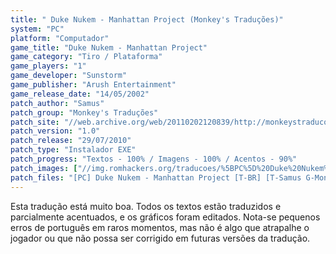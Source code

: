 ```yaml
---
title: " Duke Nukem - Manhattan Project (Monkey's Traduções)"
system: "PC"
platform: "Computador"
game_title: "Duke Nukem - Manhattan Project"
game_category: "Tiro / Plataforma"
game_players: "1"
game_developer: "Sunstorm"
game_publisher: "Arush Entertainment"
game_release_date: "14/05/2002"
patch_author: "Samus"
patch_group: "Monkey's Traduções"
patch_site: "//web.archive.org/web/20110202120839/http://monkeystraducoes.com/"
patch_version: "1.0"
patch_release: "29/07/2010"
patch_type: "Instalador EXE"
patch_progress: "Textos - 100% / Imagens - 100% / Acentos - 90%"
patch_images: ["//img.romhackers.org/traducoes/%5BPC%5D%20Duke%20Nukem%20-%20Manhattan%20Project%20-%20Monkey's%20Tradu%C3%A7%C3%B5es%20-%201.jpg","//img.romhackers.org/traducoes/%5BPC%5D%20Duke%20Nukem%20-%20Manhattan%20Project%20-%20Monkey's%20Tradu%C3%A7%C3%B5es%20-%202.jpg","//img.romhackers.org/traducoes/%5BPC%5D%20Duke%20Nukem%20-%20Manhattan%20Project%20-%20Monkey's%20Tradu%C3%A7%C3%B5es%20-%203.jpg"]
patch_files: "[PC] Duke Nukem - Manhattan Project [T-BR] [T-Samus G-Monkey's Traduções] [V-1.0 A-2010].rar"
---
```

Esta tradução está muito boa. Todos os textos estão traduzidos e parcialmente acentuados, e os gráficos foram editados. Nota-se pequenos erros de português em raros momentos, mas não é algo que atrapalhe o jogador ou que não possa ser corrigido em futuras versões da tradução.